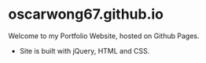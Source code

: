 # oscarwong67.github.io
Welcome to my Portfolio Website, hosted on Github Pages.

* Site is built with jQuery, HTML and CSS.

